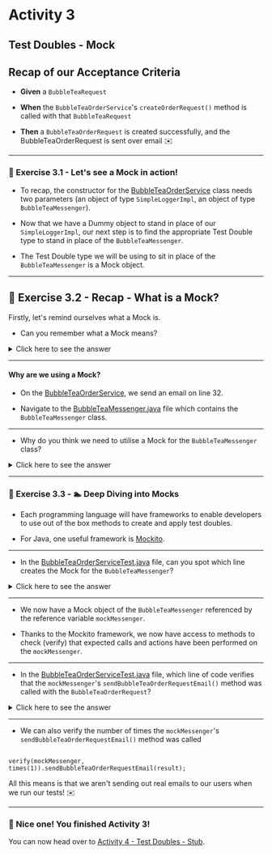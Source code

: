 # Activity 3

## Test Doubles - Mock

## Recap of our Acceptance Criteria

- **Given** a `BubbleTeaRequest`
  

- **When** the `BubbleTeaOrderService`'s `createOrderRequest()` method is called with that `BubbleTeaRequest`


- **Then** a `BubbleTeaOrderRequest` is created successfully, and the BubbleTeaOrderRequest is sent over email ✉️

---

### 🔎 Exercise 3.1 - Let's see a Mock in action!

- To recap, the constructor for the [BubbleTeaOrderService](../src/main/java/com/techreturners/bubbleteaordersystem/service/BubbleTeaOrderService.java)
  class needs two parameters (an object of type `SimpleLoggerImpl`, an object of type `BubbleTeaMessenger`).
  

- Now that we have a Dummy object to stand in place of our `SimpleLoggerImpl`, our next step is to find the appropriate
  Test Double type to stand in place of the `BubbleTeaMessenger`.
  
- The Test Double type we will be using to sit in place of the `BubbleTeaMessenger` is a Mock object.

---

## 🔎 Exercise 3.2 - Recap - What is a Mock?

Firstly, let's remind ourselves what a Mock is.

- Can you remember what a Mock means?

<details>
<summary>Click here to see the answer</summary>
<pre>

Mock objects enable you to check (verify) that expected calls and actions have been performed, 
e.g. checking a function/method has been called an expected number of times.

</pre>
</details>

---

#### Why are we using a Mock?

- On the [BubbleTeaOrderService](../src/main/java/com/techreturners/bubbleteaordersystem/service/BubbleTeaOrderService.java),
we send an email on line 32.


- Navigate to the [BubbleTeaMessenger.java](../src/main/java/com/techreturners/bubbleteaordersystem/service/BubbleTeaMessenger.java) file
which contains the `BubbleTeaMessenger` class.
  
---

- Why do you think we need to utilise a Mock for the `BubbleTeaMessenger` class?

<details>
<summary>Click here to see the answer</summary>
<pre>

- The `sendBubbleTeaOrderRequestEmail` method on line 14 doesn't return anything.

- The `sendBubbleTeaOrderRequestEmail()` method is a command type method.
  
- A Command is a word used to describe methods that don’t have a return value, but they perform an action which changes a system’s state.
  
- There is no way to test if the method worked as expected if nothing is being returned from it.
  
- Also, we don't really want to use the actual `BubbleTeaMessenger` in our unit tests, since we don't
want to be sending actual emails everytime we run our tests.
  
- This is why we can use Mock objects.

</pre>
</details>

---

### 🔎 Exercise 3.3 - 🏊 Deep Diving into Mocks

- Each programming language will have frameworks to enable developers to use out of the box methods to create
  and apply test doubles.
  

- For Java, one useful framework is [Mockito](https://site.mockito.org/).
  
---

- In the [BubbleTeaOrderServiceTest.java](../src/test/java/BubbleTeaOrderServiceTest.java) file, can you spot which line
creates the Mock for the `BubbleTeaMessenger`?
  
<details>
<summary>Click here to see the answer</summary>
<pre>

//BubbleTeaOrderServiceTest - Line 25

mockMessenger = mock(BubbleTeaMessenger.class);

</pre>
</details>

---

- We now have a Mock object of the `BubbleTeaMessenger` referenced by the reference variable `mockMessenger`.
  

- Thanks to the Mockito framework, we now have access to methods to check (verify) that expected calls and actions have 
  been performed on the `mockMessenger`.

---

- In the [BubbleTeaOrderServiceTest.java](../src/test/java/BubbleTeaOrderServiceTest.java) file, which line of code
verifies that the `mockMessenger`'s `sendBubbleTeaOrderRequestEmail()` method was called with the `BubbleTeaOrderRequest`?
  
<details>
<summary>Click here to see the answer</summary>
<pre>

// Line 53
verify(mockMessenger).sendBubbleTeaOrderRequestEmail(result);

</pre>
</details>

---

- We can also verify the number of times the `mockMessenger`'s `sendBubbleTeaOrderRequestEmail()` method was called
  
```

verify(mockMessenger, times(1)).sendBubbleTeaOrderRequestEmail(result);

```

All this means is that we aren't sending out real emails to our users when we run our tests! ✉️

---
### 🥳 Nice one! You finished Activity 3!

You can now head over to [Activity 4 - Test Doubles - Stub](activity_4.md).
